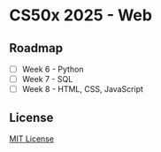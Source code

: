 # CS50x 2025 - Web

## Roadmap

- [ ] Week 6 - Python
- [ ] Week 7 - SQL
- [ ] Week 8 - HTML, CSS, JavaScript

## License

[MIT License](LICENSE.md)
